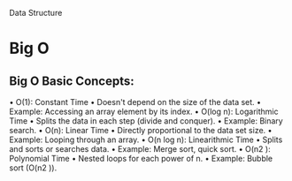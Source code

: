 Data Structure           

# Big O

## Big O Basic Concepts:
• O(1): Constant Time
• Doesn't depend on the size of the data set.
• Example: Accessing an array element by its index.
• O(log n): Logarithmic Time
• Splits the data in each step (divide and conquer).
• Example: Binary search.
• O(n): Linear Time
• Directly proportional to the data set size.
• Example: Looping through an array.
• O(n log n): Linearithmic Time
• Splits and sorts or searches data.
• Example: Merge sort, quick sort.
• O(n2
): Polynomial Time
• Nested loops for each power of n.
• Example: Bubble sort (O(n2
)).
